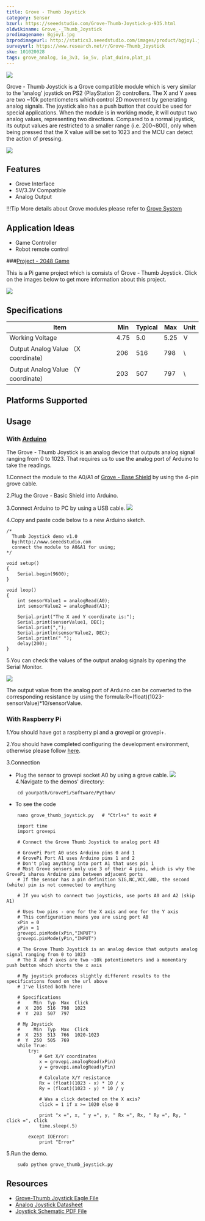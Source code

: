```yaml
---
title: Grove - Thumb Joystick
category: Sensor
bzurl: https://seeedstudio.com/Grove-Thumb-Joystick-p-935.html
oldwikiname: Grove_-_Thumb_Joystick
prodimagename: Bgjoy1.jpg
bzprodimageurl: http://statics3.seeedstudio.com/images/product/bgjoy1.jpg
surveyurl: https://www.research.net/r/Grove-Thumb_Joystick
sku: 101020028
tags: grove_analog, io_3v3, io_5v, plat_duino,plat_pi
---
```


![](https://raw.githubusercontent.com/SeeedDocument/Grove-Thumb_Joystick/master/img/Bgjoy1.jpg)

Grove - Thumb Joystick is a Grove compatible module which is very similar to the 'analog' joystick on PS2 (PlayStation 2) controllers. The X and Y axes are two ~10k potentiometers which control 2D movement by generating analog signals. The joystick also has a push button that could be used for special applications. When the module is in working mode, it will output two analog values, representing two directions. Compared to a normal joystick, its output values are restricted to a smaller range (i.e. 200~800), only when being pressed that the X value will be set to 1023 and the MCU can detect the action of pressing.

[![](https://raw.githubusercontent.com/SeeedDocument/common/master/Get_One_Now_Banner.png)](https://www.seeedstudio.com/Grove-Thumb-Joystick-p-935.html)

Features
--------

-   Grove Interface
-   5V/3.3V Compatible
-   Analog Output

!!!Tip
    More details about Grove modules please refer to [Grove System](http://wiki.seeed.cc/Grove_System/)


Application Ideas
-----------------

-   Game Controller
-   Robot remote control

###[Project - 2048 Game](http://www.instructables.com/id/DIY-a-Raspberry-Game-2048/)

This is a Pi game project which is consists of Grove - Thumb Joystick. Click on the images below to get more information about this project.


[![](https://github.com/SeeedDocument/Grove-Thumb_Joystick/raw/master/img/pi_game_new.jpg)](http://www.instructables.com/id/DIY-a-Raspberry-Game-2048/)


Specifications
--------------

| Item                                | Min  | Typical | Max  | Unit |
|-------------------------------------|------|---------|------|------|
| Working Voltage                     | 4.75 | 5.0     | 5.25 | V    |
| Output Analog Value （X coordinate） | 206  | 516     | 798  | \    |
| Output Analog Value （Y coordinate） | 203  | 507     | 797  | \    |

Platforms Supported
-------------------

Usage
-----

### With [Arduino](/Arduino "Arduino")

The Grove - Thumb Joystick is an analog device that outputs analog signal ranging from 0 to 1023. That requires us to use the analog port of Arduino to take the readings.

1.Connect the module to the A0/A1 of [Grove - Base Shield](http://www.seeedstudio.com/grove-base-shield-p-754.html) by using the 4-pin grove cable.

2.Plug the Grove - Basic Shield into Arduino.

3.Connect Arduino to PC by using a USB cable.
![](https://raw.githubusercontent.com/SeeedDocument/Grove-Thumb_Joystick/master/img/Grove-Thumb_Joystick.jpg)

4.Copy and paste code below to a new Arduino sketch.

```
/*
  Thumb Joystick demo v1.0
  by:http://www.seeedstudio.com
  connect the module to A0&A1 for using;
*/

void setup()
{
    Serial.begin(9600);
}

void loop()
{
    int sensorValue1 = analogRead(A0);
    int sensorValue2 = analogRead(A1);

    Serial.print("The X and Y coordinate is:");
    Serial.print(sensorValue1, DEC);
    Serial.print(",");
    Serial.println(sensorValue2, DEC);
    Serial.println(" ");
    delay(200);
}
```

5.You can check the values of the output analog signals by opening the Serial Monitor.

![](https://raw.githubusercontent.com/SeeedDocument/Grove-Thumb_Joystick/master/img/Grove-Thumd_Joystick_Result.jpg)

The output value from the analog port of Arduino can be converted to the corresponding resistance by using the formula:R=(float)(1023-sensorValue)\*10/sensorValue.

### With Raspberry Pi

1.You should have got a raspberry pi and a grovepi or grovepi+.

2.You should have completed configuring the development environment, otherwise please follow [here](/GrovePiPlus).

3.Connection

-   Plug the sensor to grovepi socket A0 by using a grove cable.
![](https://github.com/SeeedDocument/Grove-Thumb_Joystick/raw/master/img/Pi_Joystick%20connection.jpg)
4.Navigate to the demos' directory:
```
    cd yourpath/GrovePi/Software/Python/
```
-   To see the code
```
    nano grove_thumb_joystick.py   # "Ctrl+x" to exit #
```
```
    import time
    import grovepi

    # Connect the Grove Thumb Joystick to analog port A0

    # GrovePi Port A0 uses Arduino pins 0 and 1
    # GrovePi Port A1 uses Arduino pins 1 and 2
    # Don't plug anything into port A1 that uses pin 1
    # Most Grove sensors only use 3 of their 4 pins, which is why the GrovePi shares Arduino pins between adjacent ports
    # If the sensor has a pin definition SIG,NC,VCC,GND, the second (white) pin is not connected to anything

    # If you wish to connect two joysticks, use ports A0 and A2 (skip A1)

    # Uses two pins - one for the X axis and one for the Y axis
    # This configuration means you are using port A0
    xPin = 0
    yPin = 1
    grovepi.pinMode(xPin,"INPUT")
    grovepi.pinMode(yPin,"INPUT")

    # The Grove Thumb Joystick is an analog device that outputs analog signal ranging from 0 to 1023
    # The X and Y axes are two ~10k potentiometers and a momentary push button which shorts the x axis

    # My joystick produces slightly different results to the specifications found on the url above
    # I've listed both here:

    # Specifications
    #     Min  Typ  Max  Click
    #  X  206  516  798  1023
    #  Y  203  507  797

    # My Joystick
    #     Min  Typ  Max  Click
    #  X  253  513  766  1020-1023
    #  Y  250  505  769
    while True:
        try:
            # Get X/Y coordinates
            x = grovepi.analogRead(xPin)
            y = grovepi.analogRead(yPin)

            # Calculate X/Y resistance
            Rx = (float)(1023 - x) * 10 / x
            Ry = (float)(1023 - y) * 10 / y

            # Was a click detected on the X axis?
            click = 1 if x >= 1020 else 0

            print "x =", x, " y =", y, " Rx =", Rx, " Ry =", Ry, " click =", click
            time.sleep(.5)

        except IOError:
            print "Error"
```

5.Run the demo.
```
    sudo python grove_thumb_joystick.py
```

Resources
---------

- [Grove-Thumb Joystick Eagle File](https://raw.githubusercontent.com/SeeedDocument/Grove-Thumb_Joystick/master/res/Eagle_Design_Files.zip)
- [Analog Joystick Datasheet](https://raw.githubusercontent.com/SeeedDocument/Grove-Thumb_Joystick/master/res/Analog_Joystick_Datasheet.jpg)
- [Joystick Schematic PDF File](https://github.com/SeeedDocument/Grove-Thumb_Joystick/raw/master/res/Joystick.pdf)



<!-- This Markdown file was created from http://www.seeedstudio.com/wiki/Grove_-_Thumb_Joystick -->
